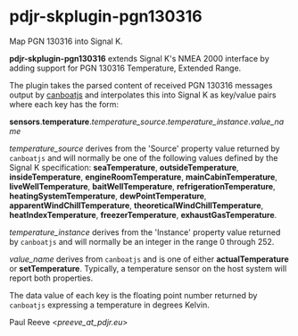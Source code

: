 # pdjr-skplugin-pgn130316

Map PGN 130316 into Signal K.

**pdjr-skplugin-pgn130316** extends Signal K's NMEA 2000 interface by
adding support for PGN 130316 Temperature, Extended Range.

The plugin takes the parsed content of received PGN 130316 messages
output by
[canboatjs](https://github.com/canboat/canboatjs)
and interpolates this into Signal K as key/value pairs where each key
has the form:

**sensors**.**temperature**.*temperature_source*.*temperature_instance*.*value_name*

*temperature_source* derives from the 'Source' property value returned
by ```canboatjs``` and will normally be one of the following values
defined by the Signal K specification:
**seaTemperature**,
**outsideTemperature**,
**insideTemperature**,
**engineRoomTemperature**,
**mainCabinTemperature**,
**liveWellTemperature**,
**baitWellTemperature**,
**refrigerationTemperature**,
**heatingSystemTemperature**,
**dewPointTemperature**,
**apparentWindChillTemperature**,
**theoreticalWindChillTemperature**,
**heatIndexTemperature**,
**freezerTemperature**,
**exhaustGasTemperature**.

*temperature_instance* derives from the 'Instance' property value
returned by ```canboatjs``` and will normally be an integer in
the range 0 through 252.

*value_name* derives from ```canboatjs``` and is one of either
**actualTemperature** or
**setTemperature**.
Typically, a temperature sensor on the host system will report both
properties.

The data value of each key is the floating point number returned by
```canboatjs``` expressing a temperature in degrees Kelvin.

Paul Reeve <*preeve_at_pdjr.eu*>
